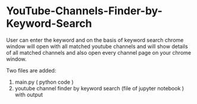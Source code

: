# YouTube-Channels-Finder-by-Keyword-Search

User can enter the keyword and on the basis of keyword search chrome window will open with all matched youtube channels and will show details of all matched channels
and also open every channel page on your chrome window.

Two files are added:
1. main.py ( python code )
2. youtube channel finder by keyword search (file of jupyter notebook ) with output
